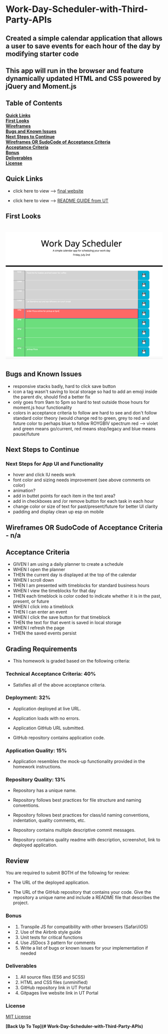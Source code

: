 # Work-Day-Scheduler-with-Third-Party-APIs
## Created a simple calendar application that allows a user to save events for each hour of the day by modifying starter code
## This app will run in the browser and feature dynamically updated HTML and CSS powered by jQuery and Moment.js

## Table of Contents

**[Quick Links](#Quick-Links)**<br>
**[First Looks](#First-Looks)**<br>
**[Wireframes](#Wireframes)**<br>
**[Bugs and Known Issues](#Bugs-and-Known-Issues)**<br>
**[Next Steps to Continue](#Next-Steps-to-Continue)**<br>
**[Wireframes OR SudoCode of Acceptance Criteria](Wireframes-OR-SudoCode-of-Acceptance-Criteria)**<br>
**[Acceptance Criteria](#Acceptance-Criteria)**<br>
**[Bonus](#Bonus)**<br>
**[Deliverables](#Deliverables)**<br>
**[License](#License)**<br>

## Quick Links

- click here to view --> [final website](https://jessamyn27.github.io/Work-Day-Scheduler-with-Third-Party-APIs/)

- click here to view --> [README GUIDE from UT](https://github.com/the-Coding-Boot-Camp-at-UT/UTA-VIRT-FSF-FT-06-2021-U-LOL/blob/master/01-HTML-Git-CSS/02-Homework/Homework-Guide/README.md)

## First Looks

# ![](screenshot-1.png)

## Bugs and Known Issues

- responsive stacks badly, hard to click save button
- icon a tag wasn't saving to local storage so had to add an emoji inside the parent div, should find a better fix 
- only goes from 9am to 5pm so hard to test outside those hours for moment.js hour functionality 
- colors in acceptance criteria to follow are hard to see and don't follow standard color theory (would change red to green, grey to red and future color to perhaps blue to follow ROYGBIV spectrum red --> violet and green means go/current, red means stop/legacy and blue means pause/future

## Next Steps to Continue

### Next Steps for App UI and Functionality

- hover and click IU needs work
- font color and sizing needs improvement (see above comments on color)
- animation?
- add in buttet points for each item in the text area?
- add in checkboxes and /or remove button for each task in each hour
- change color or size of text for past/present/future for better UI clarity
- padding and display clean up esp on mobile

## Wireframes OR SudoCode of Acceptance Criteria - n/a


## Acceptance Criteria

- GIVEN I am using a daily planner to create a schedule
- WHEN I open the planner
- THEN the current day is displayed at the top of the calendar
- WHEN I scroll down
- THEN I am presented with timeblocks for standard business hours
- WHEN I view the timeblocks for that day
- THEN each timeblock is color coded to indicate whether it is in the past, present, or future
- WHEN I click into a timeblock
- THEN I can enter an event
- WHEN I click the save button for that timeblock
- THEN the text for that event is saved in local storage
- WHEN I refresh the page
- THEN the saved events persist

## Grading Requirements

- This homework is graded based on the following criteria: 

### Technical Acceptance Criteria: 40%

* Satisfies all of the above acceptance criteria.

### Deployment: 32%

* Application deployed at live URL.

* Application loads with no errors.

* Application GitHub URL submitted.

* GitHub repository contains application code.

### Application Quality: 15%

* Application resembles the mock-up functionality provided in the homework instructions.

### Repository Quality: 13%

* Repository has a unique name.

* Repository follows best practices for file structure and naming conventions.

* Repository follows best practices for class/id naming conventions, indentation, quality comments, etc.

* Repository contains multiple descriptive commit messages.

* Repository contains quality readme with description, screenshot, link to deployed application.

## Review

You are required to submit BOTH of the following for review:

* The URL of the deployed application.

* The URL of the GitHub repository that contains your code. Give the repository a unique name and include a README file that describes the project.


### Bonus

- 1. Transpile JS for compatibility with other browsers (Safari/iOS)
- 2. Use of the Airbnb style guide
- 3. Unit tests for critical functions
- 4. Use JSDocs 3 pattern for comments
- 5. Write a list of bugs or known issues for your implementation if needed


### Deliverables

- 1. All source files (ES6 and SCSS)
- 2. HTML and CSS files (unminified)
- 3. GitHub repository link in UT Portal
- 4. Gitpages live website link in UT Portal

### License

[MIT License](https://opensource.org/licenses/MIT)


**[Back Up To Top](# Work-Day-Scheduler-with-Third-Party-APIs)**


